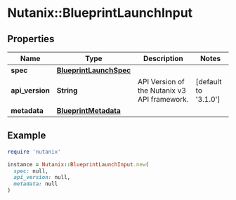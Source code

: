 # Nutanix::BlueprintLaunchInput

## Properties

| Name | Type | Description | Notes |
| ---- | ---- | ----------- | ----- |
| **spec** | [**BlueprintLaunchSpec**](BlueprintLaunchSpec.md) |  |  |
| **api_version** | **String** | API Version of the Nutanix v3 API framework. | [default to &#39;3.1.0&#39;] |
| **metadata** | [**BlueprintMetadata**](BlueprintMetadata.md) |  |  |

## Example

```ruby
require 'nutanix'

instance = Nutanix::BlueprintLaunchInput.new(
  spec: null,
  api_version: null,
  metadata: null
)
```

